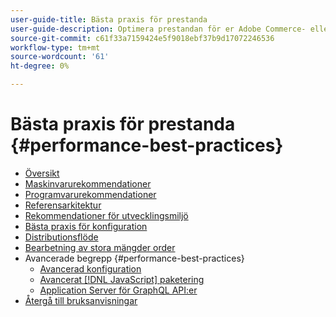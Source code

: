 ```yaml
---
user-guide-title: Bästa praxis för prestanda
user-guide-description: Optimera prestandan för er Adobe Commerce- eller Magento Open Source-driftsättning med våra rekommendationer.
source-git-commit: c61f33a7159424e5f9018ebf37b9d17072246536
workflow-type: tm+mt
source-wordcount: '61'
ht-degree: 0%

---
```



# Bästa praxis för prestanda {#performance-best-practices}

- [Översikt](overview.md)
- [Maskinvarurekommendationer](hardware.md)
- [Programvarurekommendationer](software.md)
- [Referensarkitektur](reference-architecture.md)
- [Rekommendationer för utvecklingsmiljö](development-environment.md)
- [Bästa praxis för konfiguration](configuration.md)
- [Distributionsflöde](deployment-flow.md)
- [Bearbetning av stora mängder order](high-throughput-order-processing.md)
- Avancerade begrepp {#performance-best-practices}
   - [Avancerad konfiguration](advanced-setup.md)
   - [Avancerat [!DNL JavaScript] paketering](advanced-js-bundling.md)
   - [Application Server för GraphQL API:er](application-server.md)
- [Återgå till bruksanvisningar](https://experienceleague.adobe.com/docs/commerce-operations/operational-guides/home.html)
